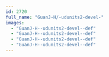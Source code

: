 ```yaml
---
id: 2720
full_name: "GuanJ-H/-udunits2-devel-"
images: 
  - "GuanJ-H--udunits2-devel--def"
  - "GuanJ-H--udunits2-devel--def"
  - "GuanJ-H--udunits2-devel--def"
  - "GuanJ-H--udunits2-devel--def"
---
```

